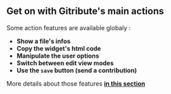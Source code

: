 ## Get on with Gitribute's main actions

Some action features are available globaly :

- **Show a file's infos**
- **Copy the widget's html code**
- **Manipulate the user options**
- **Switch between edit view modes**
- **Use the `save` button (send a contribution)**

More details about those features **[in this section](/tutorial-actions)**
